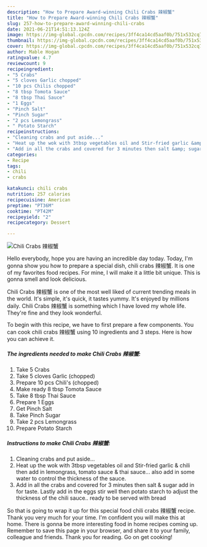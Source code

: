 ```yaml
---
description: "How to Prepare Award-winning Chili Crabs 辣椒蟹"
title: "How to Prepare Award-winning Chili Crabs 辣椒蟹"
slug: 257-how-to-prepare-award-winning-chili-crabs
date: 2021-06-21T14:51:13.124Z
image: https://img-global.cpcdn.com/recipes/3ff4ca14cd5aaf0b/751x532cq70/chili-crabs-辣椒蟹-recipe-main-photo.jpg
thumbnail: https://img-global.cpcdn.com/recipes/3ff4ca14cd5aaf0b/751x532cq70/chili-crabs-辣椒蟹-recipe-main-photo.jpg
cover: https://img-global.cpcdn.com/recipes/3ff4ca14cd5aaf0b/751x532cq70/chili-crabs-辣椒蟹-recipe-main-photo.jpg
author: Mable Hogan
ratingvalue: 4.7
reviewcount: 9
recipeingredient:
- "5 Crabs"
- "5 cloves Garlic chopped"
- "10 pcs Chilis chopped"
- "8 tbsp Tomota Sauce"
- "8 tbsp Thai Sauce"
- "1 Eggs"
- "Pinch Salt"
- "Pinch Sugar"
- "2 pcs Lemongrass"
- " Potato Starch"
recipeinstructions:
- "Cleaning crabs and put aside..."
- "Heat up the wok with 3tbsp vegetables oil and Stir-fried garlic &amp; chili then add in lemongrass, tomato sauce &amp; thai sauce... also add in some water to control the thickness of the sauce."
- "Add in all the crabs and covered for 3 minutes then salt &amp; sugar add in for taste. Lastly add in the eggs stir well then potato starch to adjust the thickness of the chili sauce.. ready to be served with bread"
categories:
- Recipe
tags:
- chili
- crabs

katakunci: chili crabs 
nutrition: 257 calories
recipecuisine: American
preptime: "PT36M"
cooktime: "PT42M"
recipeyield: "2"
recipecategory: Dessert

---
```



![Chili Crabs 辣椒蟹](https://img-global.cpcdn.com/recipes/3ff4ca14cd5aaf0b/751x532cq70/chili-crabs-辣椒蟹-recipe-main-photo.jpg)

Hello everybody, hope you are having an incredible day today. Today, I'm gonna show you how to prepare a special dish, chili crabs 辣椒蟹. It is one of my favorites food recipes. For mine, I will make it a little bit unique. This is gonna smell and look delicious.



Chili Crabs 辣椒蟹 is one of the most well liked of current trending meals in the world. It's simple, it's quick, it tastes yummy. It's enjoyed by millions daily. Chili Crabs 辣椒蟹 is something which I have loved my whole life. They're fine and they look wonderful.


To begin with this recipe, we have to first prepare a few components. You can cook chili crabs 辣椒蟹 using 10 ingredients and 3 steps. Here is how you can achieve it.

<!--inarticleads1-->

##### The ingredients needed to make Chili Crabs 辣椒蟹:

1. Take 5 Crabs
1. Take 5 cloves Garlic (chopped)
1. Prepare 10 pcs Chili&#39;s (chopped)
1. Make ready 8 tbsp Tomota Sauce
1. Take 8 tbsp Thai Sauce
1. Prepare 1 Eggs
1. Get Pinch Salt
1. Take Pinch Sugar
1. Take 2 pcs Lemongrass
1. Prepare  Potato Starch




<!--inarticleads2-->

##### Instructions to make Chili Crabs 辣椒蟹:

1. Cleaning crabs and put aside...
1. Heat up the wok with 3tbsp vegetables oil and Stir-fried garlic &amp; chili then add in lemongrass, tomato sauce &amp; thai sauce... also add in some water to control the thickness of the sauce.
1. Add in all the crabs and covered for 3 minutes then salt &amp; sugar add in for taste. Lastly add in the eggs stir well then potato starch to adjust the thickness of the chili sauce.. ready to be served with bread




So that is going to wrap it up for this special food chili crabs 辣椒蟹 recipe. Thank you very much for your time. I'm confident you will make this at home. There is gonna be more interesting food in home recipes coming up. Remember to save this page in your browser, and share it to your family, colleague and friends. Thank you for reading. Go on get cooking!

